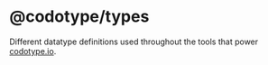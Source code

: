 # @codotype/types
Different datatype definitions used throughout the tools that power [codotype.io](http://codotype.io).
